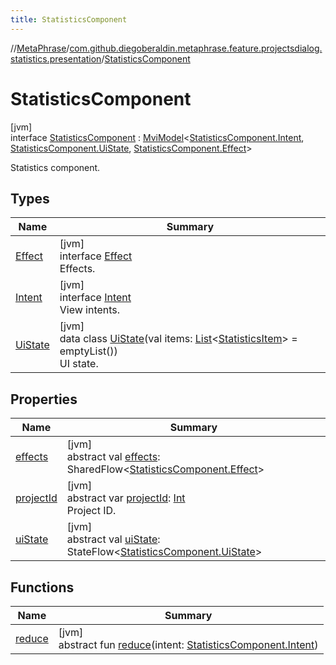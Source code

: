 ```yaml
---
title: StatisticsComponent
---
```

//[MetaPhrase](../../../index.html)/[com.github.diegoberaldin.metaphrase.feature.projectsdialog.statistics.presentation](../index.html)/[StatisticsComponent](index.html)



# StatisticsComponent



[jvm]\
interface [StatisticsComponent](index.html) : [MviModel](../../com.github.diegoberaldin.metaphrase.core.common.architecture/-mvi-model/index.html)&lt;[StatisticsComponent.Intent](-intent/index.html), [StatisticsComponent.UiState](-ui-state/index.html), [StatisticsComponent.Effect](-effect/index.html)&gt; 

Statistics component.



## Types


| Name | Summary |
|---|---|
| [Effect](-effect/index.html) | [jvm]<br>interface [Effect](-effect/index.html)<br>Effects. |
| [Intent](-intent/index.html) | [jvm]<br>interface [Intent](-intent/index.html)<br>View intents. |
| [UiState](-ui-state/index.html) | [jvm]<br>data class [UiState](-ui-state/index.html)(val items: [List](https://kotlinlang.org/api/latest/jvm/stdlib/kotlin.collections/-list/index.html)&lt;[StatisticsItem](../-statistics-item/index.html)&gt; = emptyList())<br>UI state. |


## Properties


| Name | Summary |
|---|---|
| [effects](../../com.github.diegoberaldin.metaphrase.core.common.architecture/-mvi-model/effects.html) | [jvm]<br>abstract val [effects](../../com.github.diegoberaldin.metaphrase.core.common.architecture/-mvi-model/effects.html): SharedFlow&lt;[StatisticsComponent.Effect](-effect/index.html)&gt; |
| [projectId](project-id.html) | [jvm]<br>abstract var [projectId](project-id.html): [Int](https://kotlinlang.org/api/latest/jvm/stdlib/kotlin/-int/index.html)<br>Project ID. |
| [uiState](../../com.github.diegoberaldin.metaphrase.core.common.architecture/-mvi-model/ui-state.html) | [jvm]<br>abstract val [uiState](../../com.github.diegoberaldin.metaphrase.core.common.architecture/-mvi-model/ui-state.html): StateFlow&lt;[StatisticsComponent.UiState](-ui-state/index.html)&gt; |


## Functions


| Name | Summary |
|---|---|
| [reduce](index.html#-1441949422%2FFunctions%2F2137835383) | [jvm]<br>abstract fun [reduce](index.html#-1441949422%2FFunctions%2F2137835383)(intent: [StatisticsComponent.Intent](-intent/index.html)) |

